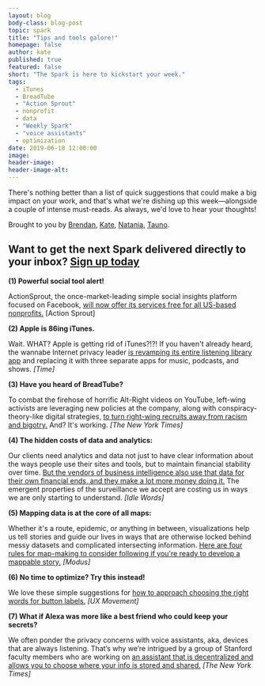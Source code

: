 ```yaml
---
layout: blog
body-class: blog-post
topic: spark
title: "Tips and tools galore!"
homepage: false
author: kate
published: true
featured: false
short: "The Spark is here to kickstart your week."
tags:
  - iTunes
  - BreadTube
  - "Action Sprout"
  - nonprofit
  - data
  - "Weekly Spark"
  - "voice assistants"
  - optimization
date: 2019-06-18 12:00:00
image:
header-image:
header-image-alt:
---
```

There's nothing better than a list of quick suggestions that could make a big impact on your work, and that's what we're dishing up this week—alongside a couple of intense must-reads. As always, we'd love to hear your thoughts!

Brought to you by [Brendan](https://thinkshout.com/team/brendan/), [Kate](https://thinkshout.com/team/kate/), [Natania](https://thinkshout.com/team/natania/), [Tauno](https://thinkshout.com/team/tauno/).

## Want to get the next Spark delivered directly to your inbox? [**Sign up today**](http://eepurl.com/dFrmtn)

**(1) Powerful social tool alert!**

ActionSprout, the once-market-leading simple social insights platform focused on Facebook, [will now offer its services free for all US-based nonprofits.](http://actionsprout.help/pricing-terms-privacy-and-security/actionsprout-grants) [Action Sprout]

**(2) Apple is 86ing iTunes.**

Wait. WHAT? Apple is getting rid of iTunes?!?! If you haven't already heard, the wannabe Internet privacy leader [is revamping its entire listening library app](https://time.com/5600502/apple-itunes-app-music/) and replacing it with three separate apps for music, podcasts, and shows. _[Time]_

**(3) Have you heard of BreadTube?**

To combat the firehose of horrific Alt-Right videos on YouTube, left-wing activists are leveraging new policies at the company, along with conspiracy-theory-like digital strategies, [to turn right-wing recruits away from racism and bigotry.](https://www.nytimes.com/interactive/2019/06/08/technology/youtube-radical.html) And? It's working. _[The New York Times]_

**(4) The hidden costs of data and analytics:**

Our clients need analytics and data not just to have clear information about the ways people use their sites and tools, but to maintain financial stability over time. [But the vendors of business intelligence also use that data for their own financial ends, and they make a lot more money doing it.](https://idlewords.com/2019/06/the_new_wilderness.htm) The emergent properties of the surveillance we accept are costing us in ways we are only starting to understand. _[Idle Words]_

**(5) Mapping data is at the core of all maps:**

Whether it's a route, epidemic, or anything in between, visualizations help us tell stories and guide our lives in ways that are otherwise locked behind messy datasets and complicated intersecting information. [Here are four rules for map-making to consider following if you're ready to develop a mappable story.](https://modus.medium.com/what-makes-a-map-good-4db0de3b2cec) _[Modus]_

**(6) No time to optimize? Try this instead!**

We love these simple suggestions for [how to approach choosing the right words for button labels.](https://medium.com/@uxmovement/5-rules-for-choosing-the-right-words-on-button-labels-dc3f74c2c2a3) _[UX Movement]_

**(7) What if Alexa was more like a best friend who could keep your secrets?**

We often ponder the privacy concerns with voice assistants, aka, devices that are always listening. That’s why we’re intrigued by a group of Stanford faculty members who are working on [an assistant that is decentralized and allows you to choose where your info is stored and shared.](https://www.nytimes.com/2019/06/14/technology/virtual-assistants-privacy.html) _[The New York Times]_
